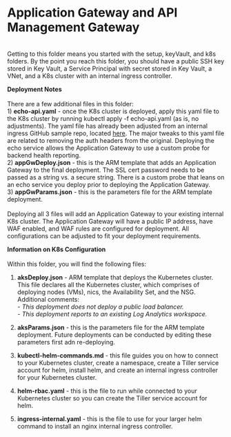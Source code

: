 # Application Gateway and API Management Gateway
<br>Getting to this folder means you started with the setup, keyVault, and k8s folders. By the point you reach this folder, you should have a public SSH key stored in Key Vault, a Service Principal with secret stored in Key Vault, a VNet, and a K8s cluster with an internal ingress controller.

**Deployment Notes**
<br><br>There are a few additional files in this folder:
<br>1) **echo-api.yaml** - once the K8s cluster is deployed, apply this yaml file to the K8s cluster by running kubectl apply -f echo-api.yaml (as is, no adjustments). The yaml file has already been adjusted from an internal ingress GitHub sample repo, located <a href="https://github.com/kubernetes/ingress-nginx/blob/master/docs/examples/customization/external-auth-headers/deploy/echo-service.yaml">here</a>. The major tweaks to this yaml file are related to removing the auth headers from the original. Deploying the echo service allows the Application Gateway to use a custom probe for backend health reporting.
<br>2) **appGwDeploy.json** - this is the ARM template that adds an Application Gateway to the final deployment. The SSL cert password needs to be passed as a string vs. a secure string. There is a custom probe that leans on an echo service you deploy prior to deploying the Application Gateway.
<br>3) **appGwParams.json** - this is the parameters file for the ARM template deployment. 
<br><br>Deploying all 3 files will add an Application Gateway to your existing internal K8s cluster. The Application Gateway will have a public IP address, have WAF enabled, and WAF rules are configured for deployment. All configurations can be adjusted to fit your deployment requirements. 

**Information on K8s Configuration**
<br><br>Within this folder, you will find the following files:

1) **aksDeploy.json** - ARM template that deploys the Kubernetes cluster. This file declares all the Kubernetes cluster, which comprises of deploying nodes (VMs), nics, the Availability Set, and the NSG. Additional comments:
<i><br>- This deployment does not deploy a public load balancer.
 <br>- This deployment reports to an existing Log Analytics workspace.</i>
  
2) **aksParams.json** - this is the parameters file for the ARM template deployment. Future deployments can be conducted by editing these parameters first adn re-deploying.

3) **kubectl-helm-commands.md** - this file guides you on how to connect to your Kubernetes cluster, create a namespace, create a Tiller service account for helm, install helm, and create an internal ingress controller for your Kubernetes cluster. 

4) **helm-rbac.yaml** - this is the file to run while connected to your Kubernetes cluster so you can create the Tiller service account for helm.

5) **ingress-internal.yaml** - this is the file to use for your larger helm command to install an nginx internal ingress controller. 

